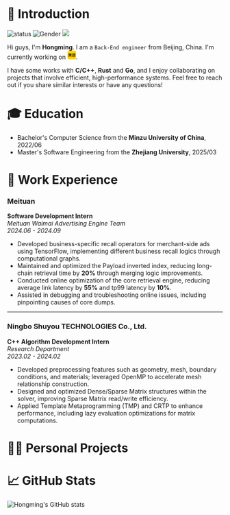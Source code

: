 # 👋 Introduction


![status](https://img.shields.io/badge/status-up-brightgreen) ![Gender](https://img.shields.io/badge/gender-%F0%9F%A4%B5-lightgrey) ![](https://visitor-badge.lithub.cc/badge?page_id=github.com/Zhm0715)

Hi guys, I'm **Hongming**. I am a `Back-End engineer` from Beijing, China. I'm currently working on <img src="meituan.svg" alt="Meituan" width="20" height="20">.

I have some works with **C/C++**, **Rust** and **Go**, and I enjoy collaborating on projects that involve efficient, high-performance systems. Feel free to reach out if you share similar interests or have any questions!

# 🎓 Education

- Bachelor's Computer Science from the **Minzu University of China**, 2022/06
- Master's Software Engineering from the **Zhejiang University**, 2025/03


# 💼 Work Experience

### **Meituan**
**Software Development Intern**  
*Meituan Waimai Advertising Engine Team*  
*2024.06 - 2024.09*

- Developed business-specific recall operators for merchant-side ads using TensorFlow, implementing different business recall logics through computational graphs.  
- Maintained and optimized the Payload inverted index, reducing long-chain retrieval time by **20%** through merging logic improvements.  
- Conducted online optimization of the core retrieval engine, reducing average link latency by **55%** and tp99 latency by **10%**.  
- Assisted in debugging and troubleshooting online issues, including pinpointing causes of core dumps.  

---

### **Ningbo Shuyou TECHNOLOGIES Co., Ltd.**
**C++ Algorithm Development Intern**  
*Research Department*  
*2023.02 - 2024.02*

- Developed preprocessing features such as geometry, mesh, boundary conditions, and materials; leveraged OpenMP to accelerate mesh relationship construction.  
- Designed and optimized Dense/Sparse Matrix structures within the solver, improving Sparse Matrix read/write efficiency.  
- Applied Template Metaprogramming (TMP) and CRTP to enhance performance, including lazy evaluation optimizations for matrix computations.  

# 👨‍💻 Personal Projects




# 📈 GitHub Stats

![Hongming's GitHub stats](https://github-readme-stats.vercel.app/api?username=Zhm0715&show_icons=true&theme=radical)
